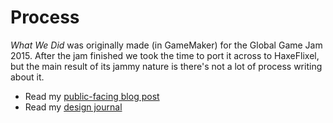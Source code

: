 # Process

*What We Did* was originally made (in GameMaker) for the Global Game Jam 2015. After the jam finished we took the time to port it across to HaxeFlixel, but the main result of its jammy nature is there's not a lot of process writing about it.

* Read my [public-facing blog post](./blog.md)
* Read my [design journal](./journal.md)
